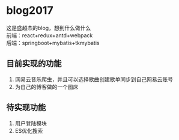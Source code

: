 # blog2017
这是盛超杰的blog，想到什么做什么  
前端：react+redux+antd+webpack   
后端：springboot+mybatis+tkmybatis  

## 目前实现的功能
1. 网易云音乐爬虫，并且可以选择歌曲创建歌单同步到自己网易云账号
2. 为自己的博客做的一个图床

## 待实现功能
1. 用户登陆模块
2. ES优化搜索
